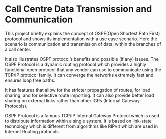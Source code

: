 # Call Centre Data Transmission and Communication

This project briefly explains the concept of OSPF(Open Shortest Path First) protocol and shows its
implementation with a use case scenario. Here the scenario is
communication and transmission of data, within the branches of a call
center.

It also illustrates OSPF protocol’s benefits and possible (if any) issues.
The OSPF Protocol is a dynamic routing protocol which provides a highly
functional open protocol that any vendor can use to communicate using the
TCP/IP protocol family. It can converge the networks extremely fast and
ensures loop free paths.

It has features that allow for the stricter propagation of routes, for load
sharing, and for selective route importing. It can also provide better load
sharing on external links rather than other IGPs (Internal Gateway
Protocols).

OSPF Protocol is a famous TCP/IP Internal
Gateway Protocol which is used to distribute information within a single
system. It is based on link-state technology which is different from
algorithms like RIPv4 which are used in Internet Routing protocols.
